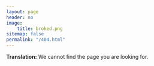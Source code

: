 ```yaml
---
layout: page
header: no
image: 
	title: broked.png
sitemap: false
permalink: "/404.html"
---
```


**Translation:** We cannot find the page you are looking for.